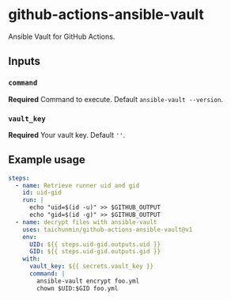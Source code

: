 # github-actions-ansible-vault

Ansible Vault for GitHub Actions.

## Inputs

### `command`

**Required** Command to execute. Default `ansible-vault --version`.

### `vault_key`

**Required** Your vault key. Default `''`.

## Example usage

```yaml
steps:
  - name: Retrieve runner uid and gid
    id: uid-gid
    run: |
      echo "uid=$(id -u)" >> $GITHUB_OUTPUT
      echo "gid=$(id -g)" >> $GITHUB_OUTPUT
  - name: decrypt files with ansible-vault
    uses: taichunmin/github-actions-ansible-vault@v1
    env:
      UID: ${{ steps.uid-gid.outputs.uid }}
      GID: ${{ steps.uid-gid.outputs.gid }}
    with:
      vault_key: ${{ secrets.vault_key }}
      command: |
        ansible-vault encrypt foo.yml
        chown $UID:$GID foo.yml
```